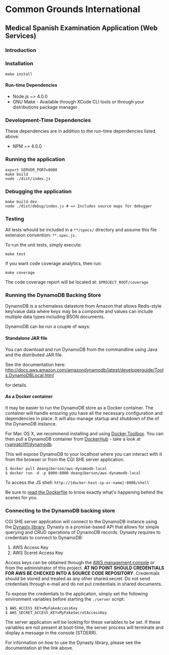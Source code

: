 # Common Grounds International
## Medical Spanish Examination Application (Web Services)

### Introduction


### Installation

    make install

#### Run-time Dependencies
* Node.js ~> 4.0.0
* GNU Make - Available through XCode CLI tools or through your distributions package manager

### Development-Time Dependencies
These dependencies are in addition to the run-time dependencies listed above.
* NPM ~> 4.0.0


### Running the application

    export SERVER_PORT=8080
    make build
    node ./dist/index.js

### Debugging the application

    make build-dev
    node ./dist/debug/index.js # => Includes source maps for debugger


### Testing

All tests whould be included in a `**/specs/` directory and assume this file extension convention: `**.spec.js`.

To run the unit tests, simply execute:

    make test

If you want code coverage analytics, then run:

    make coverage

The code coverage report will be located at: `$PROJECT_ROOT/coverage`


### Running the DynamoDB Backing Store

DynamoDB is a schemaless datastore from Amazon that allows Redis-style key/value data where keys may be a composite and values can include multiple data types including BSON documents.

DynamoDB can be run a couple of ways:

#### Standalone JAR file

You can download and run DynamoDB from the commandline using Java and the distributed JAR file.

See the documentation here: http://docs.aws.amazon.com/amazondynamodb/latest/developerguide/Tools.DynamoDBLocal.html

for details.


#### As a Docker container

It may be easier to run the DynamoDB store as a Docker container. The container will handle ensuring you have all the necessary configuration and dependencies in place. It will also manage startup and shutdown of the of the DynamoDB instance.

For Mac OS X, we recommend installing and using [Docker Toolbox](https://docs.docker.com/installation/mac/). You can then pull a DynamoDB container from [DockerHub](https://hub.docker.com/) - take a look at [ryanratcliff/dynamodb](https://hub.docker.com/r/ryanratcliff/dynamodb/).

This will expose DynamoDB to your localhost where you can interact with it from the browser or from the CGI SHE server application.

    $ docker pull deangiberson/aws-dynamodb-local
    $ docker run -d -p 8000:8000 deangiberson/aws-dynamodb-local

To access the JS shell: `http://{docker-host-ip-or-name}:8000/shell`


Be sure to [read the Dockerfile](https://hub.docker.com/r/deangiberson/aws-dynamodb-local/~/dockerfile/) to know exactly what's happening behind the scenes for you.

### Connecting to the DynamoDB backing store

CGI SHE server application will connect to the DynamoDB instance using the [Dynasty library](http://dynastyjs.com/#). Dynasty is a promise-based API that allows for simple querying and CRUD operations of DynamoDB records. Dynasty requires to credentials to connect to DynamoDB:

1. AWS Access Key
2. AWS Sceret Access Key

Access keys can be obtained through the [AWS management console](http://docs.aws.amazon.com/AWSSimpleQueueService/latest/SQSGettingStartedGuide/AWSCredentials.html) or from the administrator of this project. **AT NO POINT SHOULD CREDENTIALS FOR AWS BE CHECKED INTO A SOURCE CODE REPOSITORY**. Credentials should be stored and treated as any other shared secret. Do not send credentials through e-mail and do not put credentials in shared documents.

To expose the credentials to the application, simply set the following environment variables before starting the `./server` script:

    $ AWS_ACCESS_KEY=MyFakeAccessKey
    $ AWS_SECRET_ACCESS_KEY=MyFakeSecretAccessKey

The server application will be looking for these variables to be set. If these variables are not present at boot-time, the server process will terminate and display a message in the console (STDERR).

For information on how to use the Dynasty library, please see the documentation at the link above.

